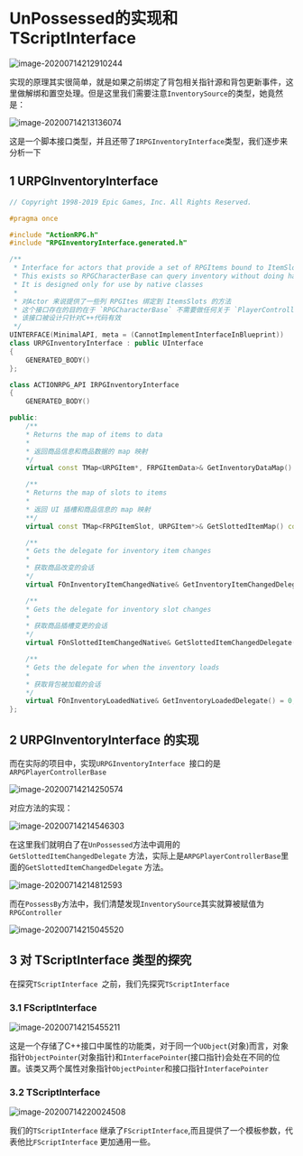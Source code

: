 # UnPossessed的实现和TScriptInterface

![image-20200714212910244](./images/image-20200714212910244.png)

实现的原理其实很简单，就是如果之前绑定了背包相关指针源和背包更新事件，这里做解绑和置空处理。但是这里我们需要注意`InventorySource`的类型，她竟然是：

![image-20200714213136074](./images/image-20200714213136074.png)

这是一个脚本接口类型，并且还带了`IRPGInventoryInterface`类型，我们逐步来分析一下



## 1 URPGInventoryInterface

```c++
// Copyright 1998-2019 Epic Games, Inc. All Rights Reserved.

#pragma once

#include "ActionRPG.h"
#include "RPGInventoryInterface.generated.h"

/**
 * Interface for actors that provide a set of RPGItems bound to ItemSlots
 * This exists so RPGCharacterBase can query inventory without doing hacky player controller casts
 * It is designed only for use by native classes
 * 
 * 对Actor 来说提供了一些列 RPGItes 绑定到 ItemsSlots 的方法
 * 这个接口存在的目的在于 `RPGCharacterBase` 不需要做任何关于 `PlayerController`的转换就可以去查询背包
 * 该接口被设计只针对C++代码有效
 */
UINTERFACE(MinimalAPI, meta = (CannotImplementInterfaceInBlueprint))
class URPGInventoryInterface : public UInterface
{
	GENERATED_BODY()
};

class ACTIONRPG_API IRPGInventoryInterface
{
	GENERATED_BODY()

public:
	/** 
	* Returns the map of items to data 
	* 
	* 返回商品信息和商品数据的 map 映射
	*/
	virtual const TMap<URPGItem*, FRPGItemData>& GetInventoryDataMap() const = 0;

	/**
	* Returns the map of slots to items
	*
	* 返回 UI 插槽和商品信息的 map 映射
	**/
	virtual const TMap<FRPGItemSlot, URPGItem*>& GetSlottedItemMap() const = 0;

	/**
	* Gets the delegate for inventory item changes
	*
	* 获取商品改变的会话
	*/
	virtual FOnInventoryItemChangedNative& GetInventoryItemChangedDelegate() = 0;

	/** 
	* Gets the delegate for inventory slot changes 
	*
	* 获取商品插槽变更的会话
	*/
	virtual FOnSlottedItemChangedNative& GetSlottedItemChangedDelegate() = 0;

	/**
	* Gets the delegate for when the inventory loads
	* 
	* 获取背包被加载的会话
	*/
	virtual FOnInventoryLoadedNative& GetInventoryLoadedDelegate() = 0;
};

```



## 2 URPGInventoryInterface 的实现

而在实际的项目中，实现`URPGInventoryInterface `接口的是`ARPGPlayerControllerBase`

![image-20200714214250574](./images/image-20200714214250574.png)

对应方法的实现：

![image-20200714214546303](./images/image-20200714214546303.png)

在这里我们就明白了在`UnPossessed`方法中调用的`GetSlottedItemChangedDelegate` 方法，实际上是`ARPGPlayerControllerBase`里面的`GetSlottedItemChangedDelegate` 方法。

![image-20200714214812593](./images/image-20200714214812593.png)

而在`PossessBy`方法中，我们清楚发现`InventorySource`其实就算被赋值为`RPGController`

![image-20200714215045520](./images/image-20200714215045520.png)



## 3 对 TScriptInterface 类型的探究

 在探究`TScriptInterface `之前，我们先探究`TScriptInterface `

### 3.1 FScriptInterface

![image-20200714215455211](./images/image-20200714215455211.png)

这是一个存储了C++接口中属性的功能类，对于同一个`UObject`(对象)而言，对象指针`ObjectPointer`(对象指针)和`InterfacePointer`(接口指针)会处在不同的位置。该类又两个属性对象指针`ObjectPointer`和接口指针`InterfacePointer`

### 3.2 TScriptInterface

![image-20200714220024508](./images/image-20200714220024508.png)

我们的`TScriptInterface` 继承了`FScriptInterface`,而且提供了一个模板参数，代表他比`FScriptInterface` 更加通用一些。